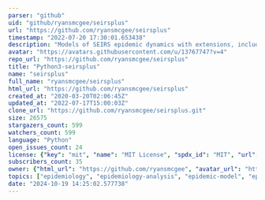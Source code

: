 ```yaml
---
parser: "github"
uid: "github/ryansmcgee/seirsplus"
url: "https://github.com/ryansmcgee/seirsplus"
timestamp: "2022-07-20 17:30:01.653438"
description: "Models of SEIRS epidemic dynamics with extensions, including network-structured populations, testing, contact tracing, and social distancing."
avatar: "https://avatars.githubusercontent.com/u/13767747?v=4"
repo_url: "https://github.com/ryansmcgee/seirsplus"
title: "Python3-seirsplus"
name: "seirsplus"
full_name: "ryansmcgee/seirsplus"
html_url: "https://github.com/ryansmcgee/seirsplus"
created_at: "2020-03-20T02:06:45Z"
updated_at: "2022-07-17T15:00:03Z"
clone_url: "https://github.com/ryansmcgee/seirsplus.git"
size: 26575
stargazers_count: 599
watchers_count: 599
language: "Python"
open_issues_count: 24
license: {"key": "mit", "name": "MIT License", "spdx_id": "MIT", "url": "https://api.github.com/licenses/mit", "node_id": "MDc6TGljZW5zZTEz"}
subscribers_count: 35
owner: {"html_url": "https://github.com/ryansmcgee", "avatar_url": "https://avatars.githubusercontent.com/u/13767747?v=4", "login": "ryansmcgee", "type": "User"}
topics: ["epidemiology", "epidemiology-analysis", "epidemic-model", "epidemic-simulations", "epidemics", "covid-19", "covid", "sars-cov-2", "coronavirus"]
date: "2024-10-19 14:25:02.577738"
---
```

